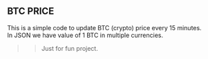 ## BTC PRICE

This is a simple code to update BTC (crypto) price every 15 minutes.\
In JSON we have value of 1 BTC in multiple currencies.

>> Just for fun project.
